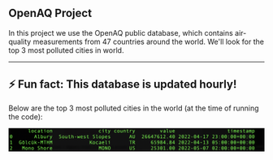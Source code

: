 ## OpenAQ Project

In this project we use the OpenAQ public database, which contains air-quality
measurements from 47 countries around the world. We'll look for the top 3 most polluted 
cities in world.

---
⚡ Fun fact: This database is updated hourly!
---

Below are the top 3 most polluted cities in the world (at the time of running the code):

![Top 3](Top3Cities.png)
